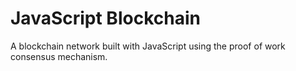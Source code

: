 # JavaScript Blockchain
A blockchain network built with JavaScript using the proof of work consensus mechanism.
